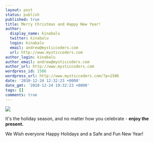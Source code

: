 ```yaml
---
layout: post
status: publish
published: true
title: Merry Christmas and Happy New Year!
author:
  display_name: kinabalu
  twitter: kinabalu
  login: kinabalu
  email: andrew@mysticcoders.com
  url: http://www.mysticcoders.com
author_login: kinabalu
author_email: andrew@mysticcoders.com
author_url: http://www.mysticcoders.com
wordpress_id: 1506
wordpress_url: http://www.mysticcoders.com/?p=1506
date: '2010-12-24 12:32:23 +0000'
date_gmt: '2010-12-24 19:32:23 +0000'
tags: []
comments: true
---
```

<img src="http://www.mysticcoders.com/wp-content/uploads/2010/12/IMG_3744.jpg" border="0" />

It's the holiday season, and no matter how you celebrate - <strong>enjoy the present.</strong>

We Wish everyone Happy Holidays and a Safe and Fun New Year!


